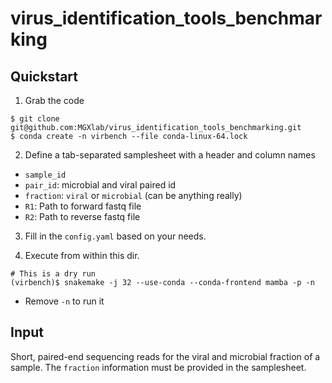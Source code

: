 # virus_identification_tools_benchmarking

## Quickstart

1. Grab the code
```
$ git clone git@github.com:MGXlab/virus_identification_tools_benchmarking.git 
$ conda create -n virbench --file conda-linux-64.lock
```

2. Define a tab-separated samplesheet with a header and  column names
  - `sample_id`
  - `pair_id`: microbial and viral paired id
  - `fraction`: `viral` or `microbial` (can be anything really)
  - `R1`: Path to forward fastq file
  - `R2`: Path to reverse fastq file

3. Fill in the `config.yaml` based on your needs.

4. Execute from within this dir.

```
# This is a dry run
(virbench)$ snakemake -j 32 --use-conda --conda-frontend mamba -p -n
```
* Remove `-n` to run it

## Input

Short, paired-end sequencing reads for the viral and microbial fraction of a 
sample. The `fraction` information must be provided in the samplesheet.

